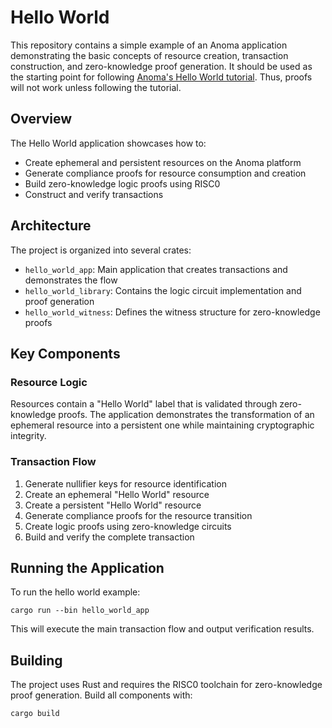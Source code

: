 # Hello World

This repository contains a simple example of an Anoma application demonstrating the basic concepts of resource creation, transaction construction, and zero-knowledge proof generation. It should be used as the starting point for following [Anoma's Hello World tutorial](https://docs.anoma.net/build/your-first-anoma-application). Thus, proofs will not work unless following the tutorial.

## Overview

The Hello World application showcases how to:
- Create ephemeral and persistent resources on the Anoma platform
- Generate compliance proofs for resource consumption and creation
- Build zero-knowledge logic proofs using RISC0
- Construct and verify transactions

## Architecture

The project is organized into several crates:

- `hello_world_app`: Main application that creates transactions and demonstrates the flow
- `hello_world_library`: Contains the logic circuit implementation and proof generation
- `hello_world_witness`: Defines the witness structure for zero-knowledge proofs

## Key Components

### Resource Logic
Resources contain a "Hello World" label that is validated through zero-knowledge proofs. The application demonstrates the transformation of an ephemeral resource into a persistent one while maintaining cryptographic integrity.

### Transaction Flow
1. Generate nullifier keys for resource identification
2. Create an ephemeral "Hello World" resource
3. Create a persistent "Hello World" resource
4. Generate compliance proofs for the resource transition
5. Create logic proofs using zero-knowledge circuits
6. Build and verify the complete transaction

## Running the Application

To run the hello world example:

```shell
cargo run --bin hello_world_app
```

This will execute the main transaction flow and output verification results.

## Building

The project uses Rust and requires the RISC0 toolchain for zero-knowledge proof generation. Build all components with:

```shell
cargo build
```
